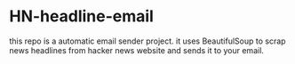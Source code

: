 # HN-headline-email
this repo is a  automatic email sender project. it uses BeautifulSoup to scrap news headlines from hacker news website and sends it to your email. 
